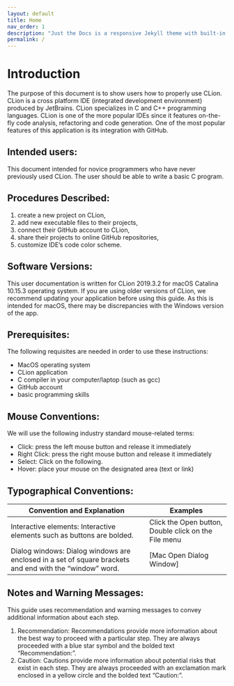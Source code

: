 ```yaml
---
layout: default
title: Home
nav_order: 1
description: "Just the Docs is a responsive Jekyll theme with built-in search that is easily customizable and hosted on GitHub Pages."
permalink: /
---
```


# Introduction

The purpose of this document is to show users how to properly use CLion. CLion is a cross platform IDE (integrated development environment) produced by JetBrains. CLion specializes in C and C++ programming languages. CLion is one of the more popular IDEs since it features on-the-fly code analysis, refactoring and code generation. One of the most popular features of this application is its integration with GitHub.

## Intended users:

This document intended for novice programmers who have never previously used CLion. The user should be able to write a basic C program.

## Procedures Described:

  1. create a new project on CLion,
  2. add new executable files to their projects,
  3. connect their GitHub account to CLion,
  4. share their projects to online GitHub repositories,
  5. customize IDE’s code color scheme.
  
## Software Versions:

This user documentation is written for CLion 2019.3.2 for macOS Catalina 10.15.3 operating system. If you are using older versions of CLion, we recommend updating your application before using this guide. As this is intended for macOS, there may be discrepancies with the Windows version of the app.  

## Prerequisites:

The following requisites are needed in order to use these instructions:
  * MacOS operating system
  * CLion application
  * C compiler in your computer/laptop (such as gcc)
  * GitHub account
  * basic programming skills
 
## Mouse Conventions:

We will use the following industry standard mouse-related terms:
  * Click: press the left mouse button and release it immediately
  * Right Click: press the right mouse button and release it immediately
  * Select: Click on the following.
  * Hover: place your mouse on the designated area (text or link)

## Typographical Conventions:

| Convention and Explanation                                                                              | Examples                                             |
|---------------------------------------------------------------------------------------------------------|------------------------------------------------------|
| Interactive elements: Interactive elements such as buttons are bolded.                                  | Click the Open button, Double click on the File menu |
| Dialog windows: Dialog windows are enclosed in a set of square brackets and end with the “window” word. | [Mac Open Dialog Window]                             |

## Notes and Warning Messages:

This guide uses recommendation and warning messages to convey additional information about each step.

  1. Recommendation: Recommendations provide more information about the best way to proceed with a particular step. They are always proceeded with a blue star symbol and the bolded text “Recommendation:”.
  2. Caution: Cautions provide more information about potential risks that exist in each step. They are always proceeded with an exclamation mark enclosed in a yellow circle and the bolded text “Caution:”.


  


  

